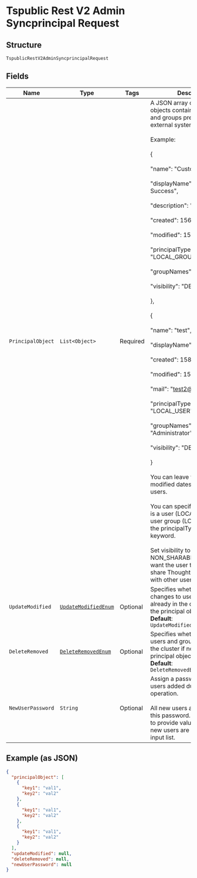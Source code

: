 
# Tspublic Rest V2 Admin Syncprincipal Request

## Structure

`TspublicRestV2AdminSyncprincipalRequest`

## Fields

| Name | Type | Tags | Description | Getter | Setter |
|  --- | --- | --- | --- | --- | --- |
| `PrincipalObject` | `List<Object>` | Required | A JSON array of principal objects containing all users and groups present in the external system.<br><br>Example:<br><br>{<br><br>"name": "Customer Success",<br><br>"displayName": "Customer Success",<br><br>"description": "CS",<br><br>"created": 1568926267025,<br><br>"modified": 1568926982242,<br><br>"principalTypeEnum": "LOCAL_GROUP",<br><br>"groupNames": [],<br><br>"visibility": "DEFAULT"<br><br>},<br><br>{<br><br>"name": "test",<br><br>"displayName": "test one",<br><br>"created": 1587573621279,<br><br>"modified": 1587573621674,<br><br>"mail": "test2@test.com",<br><br>"principalTypeEnum": "LOCAL_USER",<br><br>"groupNames": [ "Administrator", "All" ],<br><br>"visibility": "DEFAULT"<br><br>}<br><br>You can leave the created and modified dates blank for new users.<br><br>You can specify if the principal is a user (LOCAL_USER) or user group (LOCAL_GROUP) in the principalTypeEnum keyword.<br><br>Set visibility to NON_SHARABLE, if you do not want the user to be able to share ThoughtSpot objects with other users in this group. | List<Object> getPrincipalObject() | setPrincipalObject(List<Object> principalObject) |
| `UpdateModified` | [`UpdateModifiedEnum`](../../doc/models/update-modified-enum.md) | Optional | Specifies whether to apply the changes to users and groups already in the cluster based on the principal object list input.<br>**Default**: `UpdateModifiedEnum.ENUM_FALSE` | UpdateModifiedEnum getUpdateModified() | setUpdateModified(UpdateModifiedEnum updateModified) |
| `DeleteRemoved` | [`DeleteRemovedEnum`](../../doc/models/delete-removed-enum.md) | Optional | Specifies whether to delete the users and groups already in the cluster if not present in the principal object list input.<br>**Default**: `DeleteRemovedEnum.ENUM_FALSE` | DeleteRemovedEnum getDeleteRemoved() | setDeleteRemoved(DeleteRemovedEnum deleteRemoved) |
| `NewUserPassword` | `String` | Optional | Assign a password for new users added during the sync operation.<br><br>All new users added will have this password. It is mandatory to provide value for this field if new users are included in the input list. | String getNewUserPassword() | setNewUserPassword(String newUserPassword) |

## Example (as JSON)

```json
{
  "principalObject": [
    {
      "key1": "val1",
      "key2": "val2"
    },
    {
      "key1": "val1",
      "key2": "val2"
    },
    {
      "key1": "val1",
      "key2": "val2"
    }
  ],
  "updateModified": null,
  "deleteRemoved": null,
  "newUserPassword": null
}
```

